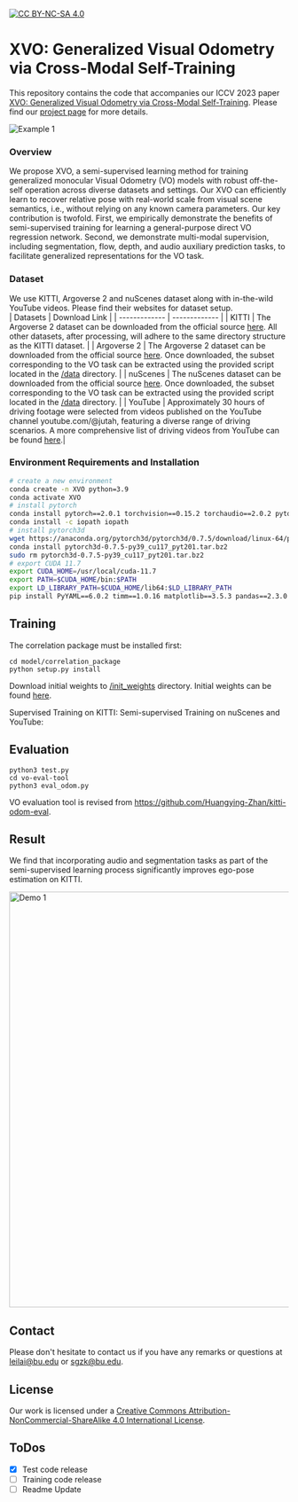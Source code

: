 [![CC BY-NC-SA 4.0][cc-by-nc-sa-shield]][cc-by-nc-sa]  

[cc-by-nc-sa]: http://creativecommons.org/licenses/by-nc-sa/4.0/  
[cc-by-nc-sa-shield]: https://img.shields.io/badge/License-CC%20BY--NC--SA%204.0-lightgrey.svg  


# XVO: Generalized Visual Odometry via Cross-Modal Self-Training
This repository contains the code that accompanies our ICCV 2023 paper [XVO: Generalized Visual Odometry via Cross-Modal Self-Training](https://genxvo.github.io/resources/XVO.pdf). Please find our [project page](https://genxvo.github.io/) for more details. 

<p>
    <img alt="Example 1" src="images/generalized_vo.png" class="fit"/>
</p>  

### Overview  
We propose XVO, a semi-supervised learning method for training generalized monocular Visual Odometry (VO) models with robust off-the-self operation across diverse datasets and settings. Our XVO can efficiently learn to recover relative pose with real-world scale from visual scene semantics, i.e., without relying on any known camera parameters. Our key contribution is twofold. First, we empirically demonstrate the benefits of semi-supervised training for learning a general-purpose direct VO regression network. Second, we demonstrate multi-modal supervision, including segmentation, flow, depth, and audio auxiliary prediction tasks, to facilitate generalized representations for the VO task.   

### Dataset
We use KITTI, Argoverse 2 and nuScenes dataset along with in-the-wild YouTube videos. Please find their websites for dataset setup.  
| Datasets  | Download Link |
| ------------- | ------------- |
| KITTI  | The Argoverse 2 dataset can be downloaded from the official source [here](https://www.cvlibs.net/datasets/kitti/eval_odometry.php). All other datasets, after processing, will adhere to the same directory structure as the KITTI dataset.  |
| Argoverse 2  | The Argoverse 2 dataset can be downloaded from the official source [here](https://www.argoverse.org/av2.html#download-link). Once downloaded, the subset corresponding to the VO task can be extracted using the provided script located in the [/data](https://github.com/h2xlab/XVO/tree/main/data) directory.  |
| nuScenes  | The nuScenes dataset can be downloaded from the official source [here](https://www.nuscenes.org/nuscenes#download). Once downloaded, the subset corresponding to the VO task can be extracted using the provided script located in the [/data](https://github.com/h2xlab/XVO/tree/main/data) directory.  |
| YouTube  | Approximately 30 hours of driving footage were selected from videos published on the YouTube channel youtube.com/@jutah, featuring a diverse range of driving scenarios. A more comprehensive list of driving videos from YouTube can be found [here](https://docs.google.com/spreadsheets/d/1bHWWP_VXeEe5UzIG-QgKFBdH7mNlSC4GFSJkEhFnt2I/edit?gid=0#gid=0).|

### Environment Requirements and Installation
```bash
# create a new environment
conda create -n XVO python=3.9
conda activate XVO
# install pytorch
conda install pytorch==2.0.1 torchvision==0.15.2 torchaudio==2.0.2 pytorch-cuda=11.7 -c pytorch -c nvidia
conda install -c iopath iopath
# install pytorch3d
wget https://anaconda.org/pytorch3d/pytorch3d/0.7.5/download/linux-64/pytorch3d-0.7.5-py39_cu117_pyt201.tar.bz2
conda install pytorch3d-0.7.5-py39_cu117_pyt201.tar.bz2
sudo rm pytorch3d-0.7.5-py39_cu117_pyt201.tar.bz2
# export CUDA 11.7 
export CUDA_HOME=/usr/local/cuda-11.7
export PATH=$CUDA_HOME/bin:$PATH
export LD_LIBRARY_PATH=$CUDA_HOME/lib64:$LD_LIBRARY_PATH
pip install PyYAML==6.0.2 timm==1.0.16 matplotlib==3.5.3 pandas==2.3.0 opencv-python==4.11.0.86 a-unet==0.0.16 mmcv-full==1.7.2 numpy==1.26.4 pillow==11.0.0 av2==0.2.1 nuscenes-devkit==1.1.11
```

## Training 
The correlation package must be installed first:
```
cd model/correlation_package
python setup.py install
```
Download initial weights to [/init_weights](https://github.com/h2xlab/XVO/tree/main/init_weights) directory. Initial weights can be found [here](https://drive.google.com/drive/folders/1hS1wsrv89d_zakfXt2lJBaqNnF5FfoHg?usp=sharing).

Supervised Training on KITTI:
Semi-supervised Training on nuScenes and YouTube:

## Evaluation
```
python3 test.py
cd vo-eval-tool
python3 eval_odom.py
```
VO evaluation tool is revised from https://github.com/Huangying-Zhan/kitti-odom-eval.

## Result   
We find that incorporating audio and segmentation tasks as part of the semi-supervised learning process significantly improves ego-pose estimation on KITTI.   
<p>
    <img width=750 class="center" alt="Demo 1" src="images/qua_result.png"/ >  
</p>   

## Contact  
Please don't hesitate to contact us if you have any remarks or questions at leilai@bu.edu or sgzk@bu.edu. 

## License  
Our work is licensed under a [Creative Commons Attribution-NonCommercial-ShareAlike 4.0 International License][cc-by-nc-sa].  

## ToDos  
- [X] Test code release
- [ ] Training code release
- [ ] Readme Update
